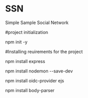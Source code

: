 # SSN

Simple Sample Social Network

#project initialization

npm init -y

#Installing reuirements for the project

npm install express

npm install nodemon --save-dev

npm install oidc-provider ejs

npm install body-parser


